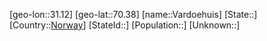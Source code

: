 ﻿---
location: [70.38,31.12]
type: City
tags:
- geo/City


SpocWebEntityId: 35209
isDeleted: false
confidential: public

---
[geo-lon::31.12]
[geo-lat::70.38]
[name::Vardoehuis]
[State::]
[Country::[Norway](geo/Continent/Europe/Norway.md)]
[StateId::]
[Population::]
[Unknown::]

